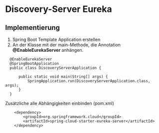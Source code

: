 # Discovery-Server Eureka

## Implementierung

1. Spring Boot Template Application erstellen
2. An der Klasse mit der main-Methode, die Annotation **@EnableEurekaServer** anhängen.
```
  @EnableEurekaServer
  @SpringBootApplication
  public class DiscoveryServerApplication {
  
      public static void main(String[] args) {
          SpringApplication.run(DiscoveryServerApplication.class, args);
      }
  }
```
    	
  Zusätzliche alle Abhängigkeiten einbinden (pom.xml)
```
    <dependency>
		<groupId>org.springframework.cloud</groupId>
		<artifactId>spring-cloud-starter-eureka-server</artifactId>
	</dependency>
```

